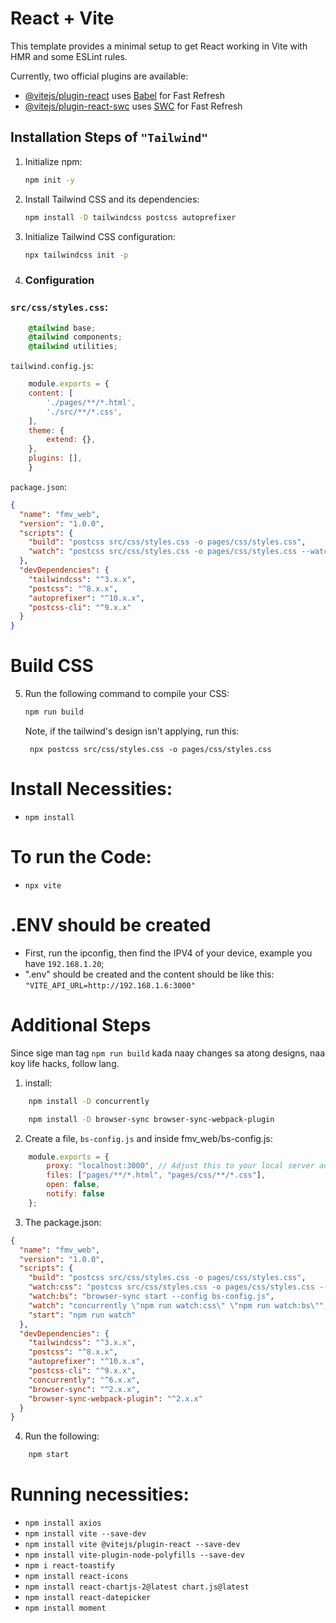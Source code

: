 # React + Vite

This template provides a minimal setup to get React working in Vite with HMR and some ESLint rules.

Currently, two official plugins are available:

- [@vitejs/plugin-react](https://github.com/vitejs/vite-plugin-react/blob/main/packages/plugin-react/README.md) uses [Babel](https://babeljs.io/) for Fast Refresh
- [@vitejs/plugin-react-swc](https://github.com/vitejs/vite-plugin-react-swc) uses [SWC](https://swc.rs/) for Fast Refresh

## Installation Steps of `"Tailwind"`

1. Initialize npm:
    ```sh
    npm init -y
    ```

2. Install Tailwind CSS and its dependencies:
    ```sh
    npm install -D tailwindcss postcss autoprefixer
    ```

3. Initialize Tailwind CSS configuration:
    ```sh
    npx tailwindcss init -p
    ```
4. ### Configuration

### `src/css/styles.css`:
```css
    @tailwind base;
    @tailwind components;
    @tailwind utilities;
```

`tailwind.config.js`:
```js
    module.exports = {
    content: [
        './pages/**/*.html',
        './src/**/*.css',
    ],
    theme: {
        extend: {},
    },
    plugins: [],
    }
```
`package.json`:
```json
{
  "name": "fmv_web",
  "version": "1.0.0",
  "scripts": {
    "build": "postcss src/css/styles.css -o pages/css/styles.css",
    "watch": "postcss src/css/styles.css -o pages/css/styles.css --watch"
  },
  "devDependencies": {
    "tailwindcss": "^3.x.x",
    "postcss": "^8.x.x",
    "autoprefixer": "^10.x.x",
    "postcss-cli": "^9.x.x"
  }
}
```
# Build CSS

5. Run the following command to compile your CSS:

    ```sh
    npm run build
    ```
    Note, if the tailwind's design isn't applying, run this:

        npx postcss src/css/styles.css -o pages/css/styles.css


# Install Necessities: 
- `npm install`

# To run the Code:
- `npx vite`

# .ENV should be created
- First, run the ipconfig, then find the IPV4 of your device, example you have `192.168.1.20`;
- ".env" should be created and the content should be like this: `"VITE_API_URL=http://192.168.1.6:3000"`

# Additional Steps

Since sige man tag `npm run build` kada naay changes sa atong designs, naa koy life hacks, follow lang.

1. install: 
```sh
    npm install -D concurrently

    npm install -D browser-sync browser-sync-webpack-plugin
```

2. Create a file, `bs-config.js` and inside fmv_web/bs-config.js:
```js
    module.exports = {
        proxy: "localhost:3000", // Adjust this to your local server address if needed
        files: ["pages/**/*.html", "pages/css/**/*.css"],
        open: false,
        notify: false
    };
```

3. The package.json:
```json
{
  "name": "fmv_web",
  "version": "1.0.0",
  "scripts": {
    "build": "postcss src/css/styles.css -o pages/css/styles.css",
    "watch:css": "postcss src/css/styles.css -o pages/css/styles.css --watch",
    "watch:bs": "browser-sync start --config bs-config.js",
    "watch": "concurrently \"npm run watch:css\" \"npm run watch:bs\"",
    "start": "npm run watch"
  },
  "devDependencies": {
    "tailwindcss": "^3.x.x",
    "postcss": "^8.x.x",
    "autoprefixer": "^10.x.x",
    "postcss-cli": "^9.x.x",
    "concurrently": "^6.x.x",
    "browser-sync": "^2.x.x",
    "browser-sync-webpack-plugin": "^2.x.x"
  }
}

```

4. Run the following: 
```sh
    npm start
```


# Running necessities:
- `npm install axios`
- `npm install vite --save-dev`
- `npm install vite @vitejs/plugin-react --save-dev`
- `npm install vite-plugin-node-polyfills --save-dev`
- `npm i react-toastify`
- `npm install react-icons`
- `npm install react-chartjs-2@latest chart.js@latest`
- `npm install react-datepicker`
- `npm install moment`
